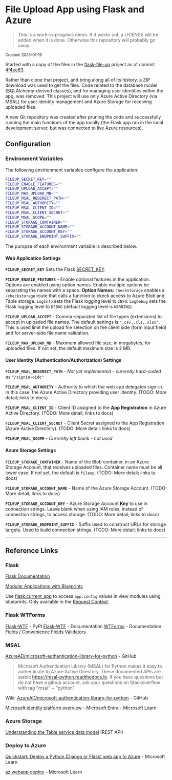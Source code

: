# File Upload App using Flask and Azure

> This is a work-in-progress demo. If it works out, a LICENSE will be added when it is done. Otherwise this repository will probably go away.

<sub>Created: 2023-01-19</sub>

Started with a copy of the files in the [flask-file-up](https://github.com/wmelvin/flask-file-up) project as of commit [4f4ee83](https://github.com/wmelvin/flask-file-up/tree/4f4ee83b58f248874396ef977acde63cb8af695e).

Rather than clone that project, and bring along all of its history, a ZIP download was used to get the files. Code related to the database model (SQLAlchemy-derived classes), and for managing user identities within the app, was removed. This project will use only Azure Active Directory (via MSAL) for user identity management and Azure Storage for receiving uploaded files.

A new Git repository was created after pruning the code and successfully running the main functions of the app locally (the Flask app ran in the local development server, but was connected to live Azure resources).


## Configuration

### Environment Variables

The following envirionment variables configure the application:

```sh
FILEUP_SECRET_KEY=""
FILEUP_ENABLE_FEATURES=""
FILEUP_UPLOAD_ACCEPT=""
FILEUP_MAX_UPLOAD_MB=""
FILEUP_MSAL_REDIRECT_PATH=""
FILEUP_MSAL_AUTHORITY=""
FILEUP_MSAL_CLIENT_ID=""
FILEUP_MSAL_CLIENT_SECRET=""
FILEUP_MSAL_SCOPE=""
FILEUP_STORAGE_CONTAINER=""
FILEUP_STORAGE_ACCOUNT_NAME=""
FILEUP_STORAGE_ACCOUNT_KEY=""
FILEUP_STORAGE_ENDPOINT_SUFFIX=""
```

The puropse of each environment variable is described below.

#### Web Application Settings

**`FILEUP_SECRET_KEY`** Sets the Flask [SECRET_KEY](https://flask.palletsprojects.com/en/latest/config/?highlight=secret_key#SECRET_KEY).

**`FILEUP_ENABLE_FEATURES`** - Enable optional features in the application. Options are enabled using option names. Enable multiple options be separating the names with a space. **Option Names:** `CheckStorage` enables a `/checkstorage` route that calls a function to ckeck access to Azure Blob and Table storage. `LogInfo` sets the Flask logging level to `INFO`. `LogDebug` sets the Flask logging level to `DEBUG` (default logging level is `WARNING`).

**`FILEUP_UPLOAD_ACCEPT`** - Comma-separated list of file types (extensions) to accept in uploaded file names. The default settings is `".csv,.xls,.xlsx"`. This is used limit the upload file selection on the client side (form input field) and for server-side file name validation.

**`FILEUP_MAX_UPLOAD_MB`** - Maximum allowed file size, in megabytes, for uploaded files. If not set, the default maximum size is 2 MB.


#### User Identity (Authentication/Authorization) Settings

**`FILEUP_MSAL_REDIRECT_PATH`** - *Not yet implemented - currently hard-coded as* `"/signin-oidc"`

**`FILEUP_MSAL_AUTHORITY`** - Authority to which the web app delegates sign-in. In this case, the Azure Active Directory providing user identity. (TODO: More detail; links to docs)

**`FILEUP_MSAL_CLIENT_ID`** - Client ID assigned to the **App Registration** in Azure Active Directory. (TODO: More detail; links to docs)

**`FILEUP_MSAL_CLIENT_SECRET`** - Client Secret assigned to the App Registration (Azure Active Directory). (TODO: More detail; links to docs)

**`FILEUP_MSAL_SCOPE`** - *Currently left blank - not used*


#### Azure Storage Settings

**`FILEUP_STORAGE_CONTAINER`** - Name of the Blob container, in an Azure Storage Account, that receives uploaded files. Container name must be all lower case. If not set, the default is `fileup`. (TODO: More detail; links to docs)

**`FILEUP_STORAGE_ACCOUNT_NAME`** - Name of the Azure Storage Account. (TODO: More detail; links to docs)

**`FILEUP_STORAGE_ACCOUNT_KEY`** - Azure Storage Account **Key** to use in connection strings. Leave blank when using IAM roles, instead of connection strings, to access storage. (TODO: More detail; links to docs)

**`FILEUP_STORAGE_ENDPOINT_SUFFIX`** - Suffix used to construct URLs for storage targets. Used to build connection strings. (TODO: More detail; links to docs)


---

## Reference Links

### Flask

[Flask Documentation](https://flask.palletsprojects.com/en/latest/)

[Modular Applications with Blueprints](https://flask.palletsprojects.com/en/latest/blueprints/)

Use [flask.current_app](https://flask.palletsprojects.com/en/latest/api/#flask.current_app) to access `app.config` values in view modules using blueprints. Only available in the [Request Context](https://flask.palletsprojects.com/en/latest/reqcontext/#notes-on-proxies).


### Flask WTForms

[Flask-WTF](https://pypi.org/project/Flask-WTF/) - PyPI
[Flask-WTF](https://flask-wtf.readthedocs.io/en/1.0.x/) - Documentation
[WTForms](https://wtforms.readthedocs.io/en/3.0.x/) - Documentation
[Fields / Convenience Fields](https://wtforms.readthedocs.io/en/3.0.x/fields/#convenience-fields)
[Validators](https://wtforms.readthedocs.io/en/3.0.x/validators/)


### MSAL

[AzureAD/microsoft-authentication-library-for-python](https://github.com/AzureAD/microsoft-authentication-library-for-python) - GitHub
> Microsoft Authentication Library (MSAL) for Python makes it easy to authenticate to Azure Active Directory. These documented APIs are stable https://msal-python.readthedocs.io. If you have questions but do not have a github account, ask your questions on Stackoverflow with tag &quot;msal&quot; + &quot;python&quot;.

 Wiki: [AzureAD/microsoft-authentication-library-for-python](https://github.com/AzureAD/microsoft-authentication-library-for-python/wiki) - GitHub

[Microsoft identity platform overview](https://learn.microsoft.com/en-us/azure/active-directory/develop/v2-overview) - Microsoft Entra -  Microsoft Learn


### Azure Storage

[Understanding the Table service data model](https://learn.microsoft.com/en-us/rest/api/storageservices/understanding-the-table-service-data-model) (REST API)


### Deploy to Azure

[Quickstart: Deploy a Python (Django or Flask) web app to Azure](https://learn.microsoft.com/en-us/azure/app-service/quickstart-python?tabs=flask%2Cmac-linux%2Cazure-cli%2Czip-deploy%2Cdeploy-instructions-azcli%2Cterminal-bash%2Cdeploy-instructions-zip-azcli#3---deploy-your-application-code-to-azure) -  Microsoft Learn

[az webapp deploy](https://learn.microsoft.com/en-us/cli/azure/webapp?view=azure-cli-latest#az-webapp-deploy) - Microsoft Learn

